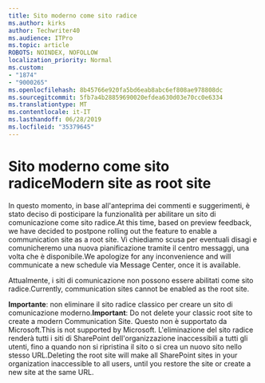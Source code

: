 ```yaml
---
title: Sito moderno come sito radice
ms.author: kirks
author: Techwriter40
ms.audience: ITPro
ms.topic: article
ROBOTS: NOINDEX, NOFOLLOW
localization_priority: Normal
ms.custom:
- "1874"
- "9000265"
ms.openlocfilehash: 8b45766e920fa5bd6eab8abc6ef808ae978808dc
ms.sourcegitcommit: 5fb7a4b28859690020efdea630d03e70cc0e6334
ms.translationtype: MT
ms.contentlocale: it-IT
ms.lasthandoff: 06/28/2019
ms.locfileid: "35379645"
---
```

# <a name="modern-site-as-root-site"></a><span data-ttu-id="6a964-102">Sito moderno come sito radice</span><span class="sxs-lookup"><span data-stu-id="6a964-102">Modern site as root site</span></span>

<span data-ttu-id="6a964-103">In questo momento, in base all'anteprima dei commenti e suggerimenti, è stato deciso di posticipare la funzionalità per abilitare un sito di comunicazione come sito radice.</span><span class="sxs-lookup"><span data-stu-id="6a964-103">At this time, based on preview feedback, we have decided to postpone rolling out the feature to enable a communication site as a root site.</span></span> <span data-ttu-id="6a964-104">Vi chiediamo scusa per eventuali disagi e comunicheremo una nuova pianificazione tramite il centro messaggi, una volta che è disponibile.</span><span class="sxs-lookup"><span data-stu-id="6a964-104">We apologize for any inconvenience and will communicate a new schedule via Message Center, once it is available.</span></span>

<span data-ttu-id="6a964-105">Attualmente, i siti di comunicazione non possono essere abilitati come sito radice.</span><span class="sxs-lookup"><span data-stu-id="6a964-105">Currently, communication sites cannot be enabled as the root site.</span></span>

<span data-ttu-id="6a964-106">**Importante**: non eliminare il sito radice classico per creare un sito di comunicazione moderno.</span><span class="sxs-lookup"><span data-stu-id="6a964-106">**Important**: Do not delete your classic root site to create a modern Communication Site.</span></span> <span data-ttu-id="6a964-107">Questo non è supportato da Microsoft.</span><span class="sxs-lookup"><span data-stu-id="6a964-107">This is not supported by Microsoft.</span></span> <span data-ttu-id="6a964-108">L'eliminazione del sito radice renderà tutti i siti di SharePoint dell'organizzazione inaccessibili a tutti gli utenti, fino a quando non si ripristina il sito o si crea un nuovo sito nello stesso URL.</span><span class="sxs-lookup"><span data-stu-id="6a964-108">Deleting the root site will make all SharePoint sites in your organization inaccessible to all users, until you restore the site or create a new site at the same URL.</span></span>
